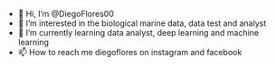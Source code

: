 - 👋 Hi, I’m @DiegoFlores00
- 👀 I’m interested in the biological marine data, data test and analyst
- 🌱 I’m currently learning data analyst, deep learning and machine learning 
- 📫 How to reach me diegoflores on instagram and facebook

<!---
DiegoFlores00/DiegoFlores00 is a ✨ special ✨ repository because its `README.md` (this file) appears on your GitHub profile.
You can click the Preview link to take a look at your changes.
--->
